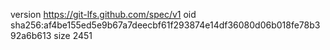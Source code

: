 version https://git-lfs.github.com/spec/v1
oid sha256:af4be155ed5e9b67a7deecbf61f293874e14df36080d06b018fe78b392a6b613
size 2451
